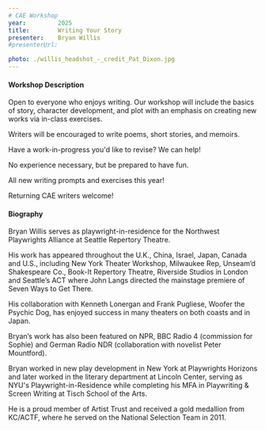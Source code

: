 ```yaml
---
# CAE Workshop
year:         2025
title:        Writing Your Story
presenter:    Bryan Willis
#presenterUrl: 

photo: ./willis_headshot_-_credit_Pat_Dixon.jpg
---
```


#### Workshop Description

Open to everyone who enjoys writing. Our workshop will 
include the basics of story, character development, and plot 
with an emphasis on creating new works via in-class exercises. 

Writers will be encouraged to write poems, short stories, and memoirs. 

Have a work-in-progress you'd like to revise? We can help! 

No experience necessary, but be prepared to have fun. 

All new writing prompts and exercises this year! 

Returning CAE writers welcome!

#### Biography

Bryan Willis serves as playwright-in-residence for the Northwest 
Playwrights Alliance at Seattle Repertory Theatre.  

His work has appeared throughout the U.K., China, Israel, 
Japan, Canada and U.S., including New York Theater Workshop, 
Milwaukee Rep, Unseam’d Shakespeare Co., Book-It Repertory Theatre, 
Riverside Studios in London and Seattle’s ACT where John 
Langs directed the mainstage premiere of Seven Ways to Get There.  

His collaboration with Kenneth Lonergan and Frank Pugliese, 
Woofer the Psychic Dog, has enjoyed success in many theaters 
on both coasts and in Japan. 

Bryan’s work has also been featured on NPR, BBC Radio 4 
(commission for Sophie) and German Radio NDR (collaboration with novelist Peter Mountford). 

Bryan worked in new play development in New York at Playwrights 
Horizons and later worked in the literary department at 
Lincoln Center, serving as NYU's Playwright-in-Residence 
while completing his MFA in Playwriting & Screen 
Writing at Tisch School of the Arts.  

He is a proud member of Artist Trust and received a gold medallion 
from KC/ACTF, where he served on the National Selection Team in 2011.  
